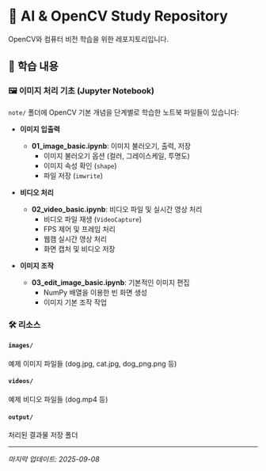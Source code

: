 # 📸 AI & OpenCV Study Repository

OpenCV와 컴퓨터 비전 학습을 위한 레포지토리입니다.

## 📂 학습 내용

### 🖼️ 이미지 처리 기초 (Jupyter Notebook)
`note/` 폴더에 OpenCV 기본 개념을 단계별로 학습한 노트북 파일들이 있습니다:

- **이미지 입출력**
  - **01_image_basic.ipynb**: 이미지 불러오기, 출력, 저장
    - 이미지 불러오기 옵션 (컬러, 그레이스케일, 투명도)
    - 이미지 속성 확인 (`shape`)
    - 파일 저장 (`imwrite`)

- **비디오 처리**
  - **02_video_basic.ipynb**: 비디오 파일 및 실시간 영상 처리
    - 비디오 파일 재생 (`VideoCapture`)
    - FPS 제어 및 프레임 처리
    - 웹캠 실시간 영상 처리
    - 화면 캡처 및 비디오 저장

- **이미지 조작**
  - **03_edit_image_basic.ipynb**: 기본적인 이미지 편집
    - NumPy 배열을 이용한 빈 화면 생성
    - 이미지 기본 조작 작업

### 🛠️ 리소스
#### `images/`
예제 이미지 파일들 (dog.jpg, cat.jpg, dog_png.png 등)

#### `videos/`
예제 비디오 파일들 (dog.mp4 등)

#### `output/`
처리된 결과물 저장 폴더

---
*마지막 업데이트: 2025-09-08*
